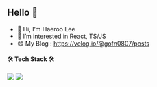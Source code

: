 ## Hello 👋

<!--
**kimeodml/kimeodml** is a ✨ _special_ ✨ repository because its `README.md` (this file) appears on your GitHub profile.

Here are some ideas to get you started:

- 🔭 I’m currently working on ...
- 🌱 I’m currently learning ...
- 👯 I’m looking to collaborate on ...
- 🤔 I’m looking for help with ...
- 💬 Ask me about ...
- 📫 How to reach me: ...
- 😄 Pronouns: ...
- ⚡ Fun fact: ...
-->

- 👯 Hi, I’m Haeroo Lee
- 🌱 I’m interested in React, TS/JS
- 😄 My Blog : https://velog.io/@gofn0807/posts

<p dir="auto">
  <h4> 🛠 Tech Stack 🛠 </h4>
  <a target="_blank" rel="noopener noreferrer nofollow" href="https://camo.githubusercontent.com/a6bff3d2023597eec8e8adaedde833ef8dcdab1c9477ef8b5c0fcb3c9465acac/68747470733a2f2f696d672e736869656c64732e696f2f62616467652f52656163742d3631444146423f7374796c653d666c61742d737175617265266c6f676f3d5265616374266c6f676f436f6c6f723d7768697465"><img src="https://img.shields.io/badge/react-61DAFB?style=flat-square&logo=react&logoColor=black"/></a>
  <a target="_blank" rel="noopener noreferrer nofollow" href="https://camo.githubusercontent.com/ecd9aedcd347d365e355392375154bbb288a0d2aeeb882e29b598c470a987215/68747470733a2f2f696d672e736869656c64732e696f2f62616467652f4a6176615363726970742d4637444631453f7374796c653d666c61742d737175617265266c6f676f3d4a617661536372697074266c6f676f436f6c6f723d7768697465"><img src="https://img.shields.io/badge/typescript-3178C6?style=flat-square&logo=typescript&logoColor=white"/></a>

</p>
